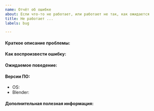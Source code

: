 ```yaml
---
name: Отчёт об ошибке
about: Если что-то не работает, или работает не так, как ожидается
title: Не работает ...
labels: bug

---
```


<!-- 🚨🚨🚨 Пожалуйста, попробуйте воспроизвести ошибку на самой последней версии аддона из https://github.com/PavelBlend/blender-xray/releases, т.к. ошибка уже может быть исправлена. -->


#### Краткое описание проблемы:
<!-- Например: Анимации не загружаются из skls-файла. -->

#### Как воспроизвести ошибку:
<!-- скриншоты и видео - приветствуются
Например:
1. Импортировать qwe.object с параметрами: CoP, ...
2. Импортировать qwe.skls (только анимации asd и zxc)
3. Открыть список Action в Dope Sheet / Action Editor
-->

#### Ожидаемое поведение:
<!-- Например: Анимации asd и zxc присутствуют в списке. -->

#### Версии ПО:
 - OS: <!-- Win10 x64, или ArchLinux -->
 - Blender: <!-- 2.79b дата/хэш сборки -->

#### Дополнительная полезная информация:
<!-- Например: Модели котиков, в отличие от моделей пёсиков, экспортируются без ошибок. -->
